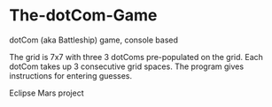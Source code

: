# The-dotCom-Game
dotCom (aka Battleship) game, console based

The grid is 7x7 with three 3 dotComs pre-populated on the grid. Each dotCom takes up 3 consecutive grid spaces. The program gives instructions for entering guesses. 

Eclipse Mars project
